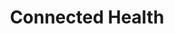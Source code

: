 ---
title: "Connected Health"
description: "Adding value to the lives of patients, doctors, health workers, pharmacies, diagnostics and healthcare institutions with the help of new-age technology"
button1: "Patient App"
button2: "Doctor App"
video: "Watch Video"
---